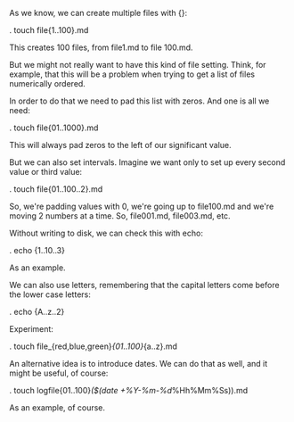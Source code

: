 As we know, we can create multiple files with {}:

. touch file{1..100}.md

This creates 100 files, from file1.md to file 100.md.

But we might not really want to have this kind of file setting. Think, for example, that this will be a problem when trying to get a list of files numerically ordered.

In order to do that we need to pad this list with zeros. And one is all we need:

. touch file{01..1000}.md

This will always pad zeros to the left of our significant value.

But we can also set intervals.
Imagine we want only to set up every second value or third value:

. touch file{01..100..2}.md

So, we're padding values with 0, we're going up to file100.md and we're moving 2 numbers at a time. So, file001.md, file003.md, etc.

Without writing to disk, we can check this with echo:

. echo {1..10..3}

As an example.

We can also use letters, remembering that the capital letters come before the lower case letters:

. echo {A..z..2}

Experiment:

. touch file_{red,blue,green}_{01..100}_{a..z}.md

An alternative idea is to introduce dates. We can do that as well, and it might be useful, of course:

. touch logfile{01..100}_\($(date +%Y-%m-%d_%Hh%Mm%Ss)\).md

As an example, of course.

